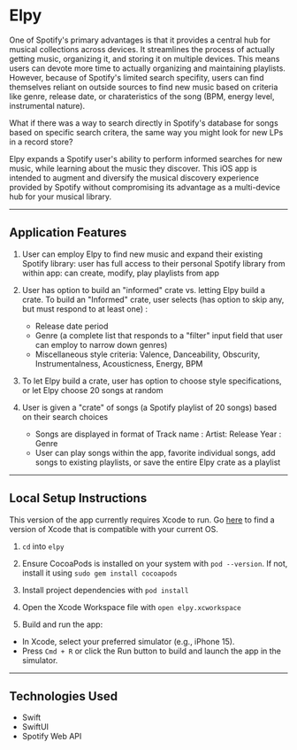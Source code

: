 # **Elpy**

One of Spotify's primary advantages is that it provides a central hub for musical collections across devices. It streamlines the process of actually getting music, organizing it, and storing it on multiple devices. This means users can devote more time to actually organizing and maintaining playlists. However, because of Spotify's limited search specifity, users can find themselves reliant on outside sources to find new music based on criteria like genre, release date, or charateristics of the song (BPM, energy level, instrumental nature).

What if there was a way to search directly in Spotify's database for songs based on specific search critera, the same way you might look for new LPs in a record store?

Elpy expands a Spotify user's ability to perform informed searches for new music, while learning about the music they discover. This iOS app is intended to augment and diversify the musical discovery experience provided by Spotify without compromising its advantage as a multi-device hub for your musical library.

---

## **Application Features**

1. User can employ Elpy to find new music and expand their existing Spotify library: user has full access to their personal Spotify library from within app: can create, modify, play playlists from app

2. User has option to build an "informed" crate vs. letting Elpy build a crate. To build an "Informed" crate, user selects (has option to skip any, but must respond to at least one) :
   - Release date period
   - Genre (a complete list that responds to a "filter" input field that user can employ to narrow down genres)
   - Miscellaneous style criteria: Valence, Danceability, Obscurity, Instrumentalness, Acousticness, Energy, BPM

3. To let Elpy build a crate, user has option to choose style specifications, or let Elpy choose 20 songs at random

4. User is given a "crate" of songs (a Spotify playlist of 20 songs) based on their search choices
   - Songs are displayed in format of Track name : Artist: Release Year : Genre
   - User can play songs within the app, favorite individual songs, add songs to existing playlists, or save the entire Elpy crate as a playlist

---

## **Local Setup Instructions**

This version of the app currently requires Xcode to run. Go [here](https://developer.apple.com/support/xcode/) to find a version of Xcode that is compatible with your current OS.

1. `cd` into `elpy`

2. Ensure CocoaPods is installed on your system with `pod --version`. If not, install it using `sudo gem install cocoapods`

3. Install project dependencies with `pod install`

4. Open the Xcode Workspace file with `open elpy.xcworkspace`

5. Build and run the app:

- In Xcode, select your preferred simulator (e.g., iPhone 15).​
- Press `Cmd + R` or click the Run button to build and launch the app in the simulator.

---

## **Technologies Used**
- Swift
- SwiftUI
- Spotify Web API
